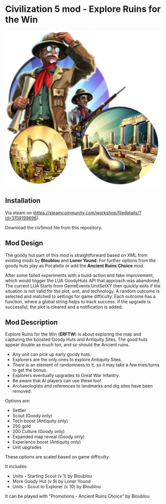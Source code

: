 # Civilization 5 mod - Explore Ruins for the Win
![Explorer and treasure chest](https://github.com/jesperottosen/Civ5mod-ERFTW/blob/main/Art/erftw.jpg?raw=true)

## Installation
Via steam on (https://steamcommunity.com/workshop/filedetails/?id=3159199696).

Download the civ5mod file from this repository.

## Mod Design
The goody hut part of this mod is straightforward based on XML from existing mods by **Bloublou** and **Loner Yound**. For further options from the goody huts play as Pocatello or add the **Ancient Ruins Choice** mod. 

After some failed experiments with a build-action and fake improvement, which would trigger the LUA GoodyHuts API that approach was abandoned. The current LUA Starts from GameEvents.UnitSetXY then quickly exits if the situation is not valid for the plot, unit, and technology. A random outcome is selected and matched to settings for game difficulty. Each outcome has a function, where a global string helps to track success. If the upgrade is successful, the plot is cleared and a notification is added.

## Mod Description
Explore Ruins for the Win (**ERFTW**) is about exploring the map and capturing the boosted Goody Huts and Antiquity Sites. 
The good huts appear double as much too, and so should the Ancient ruins.

- Any unit can pick up early goody huts. 
- Explorers are the only ones to explore Antiquity Sites.
- There is an element of randomness to it, so it may take a few tries/turns to get the bonus. 
- Explorers eventually upgrades to Great War Infantry.
- Be aware that AI players can use these too!
- Archaeologists and references to landmarks and dig sites have been removed.

Options are:
- Settler 
- Scout (Goody only)
- Tech boost (Antiquity only)
- 250 gold
- 200 Culture (Goody only)
- Expanded map reveal (Goody only)
- Experience boost (Antiquity only)
- Unit upgrades

These options are scaled based on game difficulty.

It includes:
- Units - Starting Scout (v 1) by Bloublou
- More Goody Hut (v 9) by Loner Yound
- Units - Scout to Explorer (v 10) by Bloublou
  
It can be played with "Promotions - Ancient Ruins Choice" by Bloublou 
